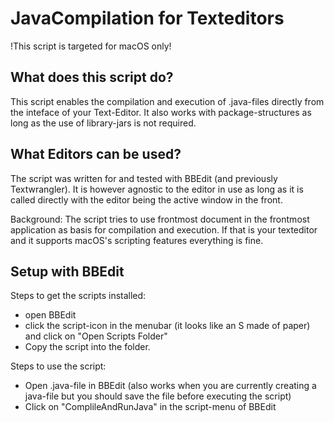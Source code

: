 # JavaCompilation for Texteditors
!This script is targeted for macOS only!

## What does this script do?
This script enables the compilation and execution of .java-files directly from the 
inteface of your Text-Editor. It also works with package-structures as long as the use of library-jars is not required.

## What Editors can be used?
The script was written for and tested with BBEdit (and previously Textwrangler). It is however agnostic to the editor
in use as long as it is called directly with the editor being the active window in the front.

Background: The script tries to use frontmost document in the frontmost application as basis for compilation and execution.
If that is your texteditor and it supports macOS's scripting features everything is fine.

## Setup with BBEdit
Steps to get the scripts installed:
- open BBEdit
- click the script-icon in the menubar (it looks like an S made of paper) and click on 
 "Open Scripts Folder"
- Copy the script into the folder.

Steps to use the script:
- Open .java-file in BBEdit (also works when you are currently creating a java-file
 but you should save the file before executing the script)
- Click on "ComplileAndRunJava" in the script-menu of BBEdit
